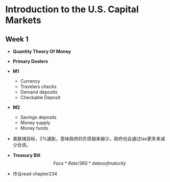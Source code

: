 # Introduction to the U.S. Capital Markets

## Week 1

- **Quantity Theory Of Money**
- **Primary Dealers**
- **M1**
	- Currency
	- Travelers checks
	- Demand deposits
	- Checkable Deposit
- **M2**
	- Savings deposits
	- Money supply
	- Money funds

- 美联储目标，2%通胀，意味政府的负债越来越少。政府也会通过tax更多来减少负债。

- **Treasury Bill**
	$$Face * Rate / 360 * dates of maturity$$

- 作业read chapter234